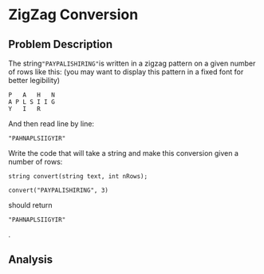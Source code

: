 # ZigZag Conversion

## Problem Description

The string`"PAYPALISHIRING"`is written in a zigzag pattern on a given number of rows like this: \(you may want to display this pattern in a fixed font for better legibility\)

```
P   A   H   N
A P L S I I G
Y   I   R

```

And then read line by line:

`"PAHNAPLSIIGYIR"`



Write the code that will take a string and make this conversion given a number of rows:

```
string convert(string text, int nRows);
```

`convert("PAYPALISHIRING", 3)`

should return

`"PAHNAPLSIIGYIR"`

.

## Analysis





